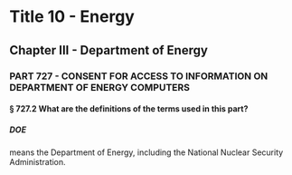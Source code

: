 
# Title 10 - Energy
## Chapter III - Department of Energy
### PART 727 - CONSENT FOR ACCESS TO INFORMATION ON DEPARTMENT OF ENERGY COMPUTERS
#### § 727.2 What are the definitions of the terms used in this part?
##### DOE

means the Department of Energy, including the National Nuclear Security Administration.
